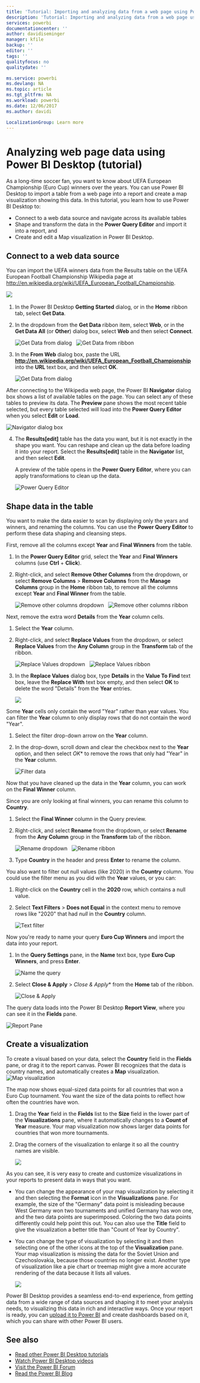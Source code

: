 ```yaml
---
title: 'Tutorial: Importing and analyzing data from a web page using Power BI Desktop'
description: 'Tutorial: Importing and analyzing data from a web page using Power BI Desktop'
services: powerbi
documentationcenter: ''
author: davidiseminger
manager: kfile
backup: ''
editor: ''
tags: ''
qualityfocus: no
qualitydate: ''

ms.service: powerbi
ms.devlang: NA
ms.topic: article
ms.tgt_pltfrm: NA
ms.workload: powerbi
ms.date: 12/06/2017
ms.author: davidi

LocalizationGroup: Learn more
---
```

# Analyzing web page data using Power BI Desktop (tutorial)

As a long-time soccer fan, you want to know about UEFA European Championship (Euro Cup) winners over the years. You can use Power BI Desktop to import a table from a web page into a report and create a map visualization showing this data. In this tutorial, you learn how to use Power BI Desktop to:
- Connect to a web data source and navigate across its available tables
- Shape and transform the data in the **Power Query Editor** and import it into a report, and 
- Create and edit a Map visualization in Power BI Desktop.

## Connect to a web data source

You can import the UEFA winners data from the Results table on the UEFA European Football Championship Wikipedia page at http://en.wikipedia.org/wiki/UEFA_European_Football_Championship. 

﻿﻿﻿![](media/desktop-tutorial-importing-and-analyzing-data-from-a-web-page/webpage1.png)

1. In the Power BI Desktop **Getting Started** dialog, or in the **Home** ribbon tab, select **Get Data**.
   
2. In the dropdown from the **Get Data** ribbon item, select **Web**, or in the **Get Data** **All** (or **Other**) dialog box, select **Web** and then select **Connect**. 
   
   ![Get Data from dialog](media/desktop-tutorial-importing-and-analyzing-data-from-a-web-page/get-data-web1.png) &nbsp; ![Get Data from ribbon](media/desktop-tutorial-importing-and-analyzing-data-from-a-web-page/get-data-web3.png)
   
3. In the **From Web** dialog box, paste the URL **http://en.wikipedia.org/wiki/UEFA_European_Football_Championship** into the **URL** text box, and then select **OK**.
   
    ![Get Data from dialog](media/desktop-tutorial-importing-and-analyzing-data-from-a-web-page/get-data-web2.png)
   
  After connecting to the Wikipedia web page, the Power BI **Navigator** dialog box shows a list of available tables on the page. You can select any of these tables to preview its data. The **Preview** pane shows the most recent table selected, but every table selected will load into the **Power Query Editor** when you select **Edit** or **Load**. 
   
   ![Navigator dialog box](media/desktop-tutorial-importing-and-analyzing-data-from-a-web-page/tutorialimanaly_navigator.png)
   
4. The **Results[edit]** table has the data you want, but it is not exactly in the shape you want. You can reshape and clean up the data before loading it into your report. Select the **Results[edit]** table in the **Navigator** list, and then select **Edit**. 
   
   A preview of the table opens in the **Power Query Editor**, where you can apply transformations to clean up the data. 
   
   ![Power Query Editor](media/desktop-tutorial-importing-and-analyzing-data-from-a-web-page/webpage3.png)
   
## Shape data in the table

You want to make the data easier to scan by displaying only the years and winners, and renaming the columns. You can use the **Power Query Editor** to perform these data shaping and cleansing steps.

First, remove all the columns except **Year** and **Final Winners** from the table.

1. In the **Power Query Editor** grid, select the **Year** and **Final Winners** columns (use **Ctrl** + **Click**).
   
2. Right-click, and select **Remove Other Columns** from the dropdown, or select **Remove Columns** > **Remove Columns** from the **Manage Columns** group in the **Home** ribbon tab, to remove all the columns except **Year** and **Final Winner** from the table. 
   
   ![Remove other columns dropdown](media/desktop-tutorial-importing-and-analyzing-data-from-a-web-page/get-data-web6.png) &nbsp; ![Remove other columns ribbon](media/desktop-tutorial-importing-and-analyzing-data-from-a-web-page/webpage4.png)

Next, remove the extra word **Details** from the **Year** column cells.

1. Select the **Year** column.
   
2. Right-click, and select **Replace Values** from the dropdown, or select **Replace Values** from the **Any Column** group in the **Transform** tab of the ribbon. 
   
   ![Replace Values dropdown](media/desktop-tutorial-importing-and-analyzing-data-from-a-web-page/get-data-web6.png) &nbsp; ![Replace Values ribbon](media/desktop-tutorial-importing-and-analyzing-data-from-a-web-page/get-data-web8.png)
   
3. In the **Replace Values** dialog box, type **Details** in the **Value To Find** text box, leave the **Replace With** text box empty, and then select **OK** to delete the word "Details" from the **Year** entries.
   
   ![](media/desktop-tutorial-importing-and-analyzing-data-from-a-web-page/webpage6.png)

Some **Year** cells only contain the word "Year" rather than year values. You can filter the **Year** column to only display rows that do not contain the word "Year". 

1. Select the filter drop-down arrow on the **Year** column.
   
2. In the drop-down, scroll down and clear the checkbox next to the **Year** option, and then select *OK** to remove the rows that only had "Year" in the **Year** column. 

   ![Filter data](media/desktop-tutorial-importing-and-analyzing-data-from-a-web-page/webpage7.png)

Now that you have cleaned up the data in the **Year** column, you can work on the **Final Winner** column.

Since you are only looking at final winners, you can rename this column to **Country**.

1. Select the **Final Winner** column in the Query preview.
   
2. Right-click, and select **Rename** from the dropdown, or select **Rename** from the **Any Column** group in the **Transform** tab of the ribbon. 
   
   ![Rename dropdown](media/desktop-tutorial-importing-and-analyzing-data-from-a-web-page/get-data-web6.png) &nbsp; ![Rename ribbon](media/desktop-tutorial-importing-and-analyzing-data-from-a-web-page/get-data-web8.png)
   
3. Type **Country** in the header and press **Enter** to rename the column.

You also want to filter out null values (like 2020) in the **Country** column. You could use the filter menu as you did with the **Year** values, or you can:

1. Right-click on the **Country** cell in the **2020** row, which contains a null value.
2. Select **Text Filters** > **Does not Equal** in the context menu to remove rows like "2020" that had *null* in the **Country** column.
   
   ![Text filter](media/desktop-tutorial-importing-and-analyzing-data-from-a-web-page/get-data-web11.png)
   
Now you're ready to name your query **Euro Cup Winners** and import the data into your report.

1. In the **Query Settings** pane, in the **Name** text box, type **Euro Cup Winners**, and press **Enter**.
   
   ![Name the query](media/desktop-tutorial-importing-and-analyzing-data-from-a-web-page/webpage8.png)

2. Select **Close & Apply** > *Close & Apply** from the **Home** tab of the ribbon.
   
   ![Close & Apply](media/desktop-tutorial-importing-and-analyzing-data-from-a-web-page/webpage9.png)
   
The query data loads into the Power BI Desktop **Report View**, where you can see it in the **Fields** pane. 
   
   ![Report Pane](media/desktop-tutorial-importing-and-analyzing-data-from-a-web-page/webpage11.png)

## Create a visualization

To create a visual based on your data, select the **Country** field in the **Fields** pane, or drag it to the report canvas. Power BI recognizes that the data is country names, and automatically creates a **Map** visualization. 
![Map visualization](media/desktop-tutorial-importing-and-analyzing-data-from-a-web-page/get-data-web14.png)
   
The map now shows equal-sized data points for all countries that won a Euro Cup tournament. You want the size of the data points to reflect how often the countries have won. 

1. Drag the **Year** field in the **Fields** list to the **Size** field in the lower part of the **Visualizations** pane, where it automatically changes to a **Count of Year** measure. Your map visualization now shows larger data points for countries that won more tournaments. 
   
2. Drag the corners of the visualization to enlarge it so all the country names are visible. 
   
   ![](media/desktop-tutorial-importing-and-analyzing-data-from-a-web-page/webpage15.png)

As you can see, it is very easy to create and customize visualizations in your reports to present data in ways that you want. 

- You can change the appearance of your map visualization by selecting it and then selecting the **Format** icon in the **Visualizations** pane. For example, the size of the "Germany" data point is misleading because West Germany won two tournaments and unified Germany has won one, and the two data points are superimposed. Coloring the two data points differently could help point this out. You can also use the **Title** field to give the visualization a better title than "Count of Year by Country". 

- You can change the type of visualization by selecting it and then selecting one of the other icons at the top of the **Visualization** pane. Your map visualization is missing the data for the Soviet Union and Czechoslovakia, because those countries no longer exist. Another type of visualization like a pie chart or treemap might give a more accurate rendering of the data because it lists all values.  
   
   ![](media/desktop-tutorial-importing-and-analyzing-data-from-a-web-page/webpage13.png)

Power BI Desktop provides a seamless end-to-end experience, from getting data from a wide range of data sources and shaping it to meet your analysis needs, to visualizing this data in rich and interactive ways. Once your report is ready, you can [upload it to Power BI](desktop-upload-desktop-files.md) and create dashboards based on it, which you can share with other Power BI users.

## See also
* [Read other Power BI Desktop tutorials](http://go.microsoft.com/fwlink/?LinkID=521937)
* [Watch Power BI Desktop videos](http://go.microsoft.com/fwlink/?LinkID=519322)
* [Visit the Power BI Forum](http://go.microsoft.com/fwlink/?LinkID=519326)
* [Read the Power BI Blog](http://go.microsoft.com/fwlink/?LinkID=519327)

